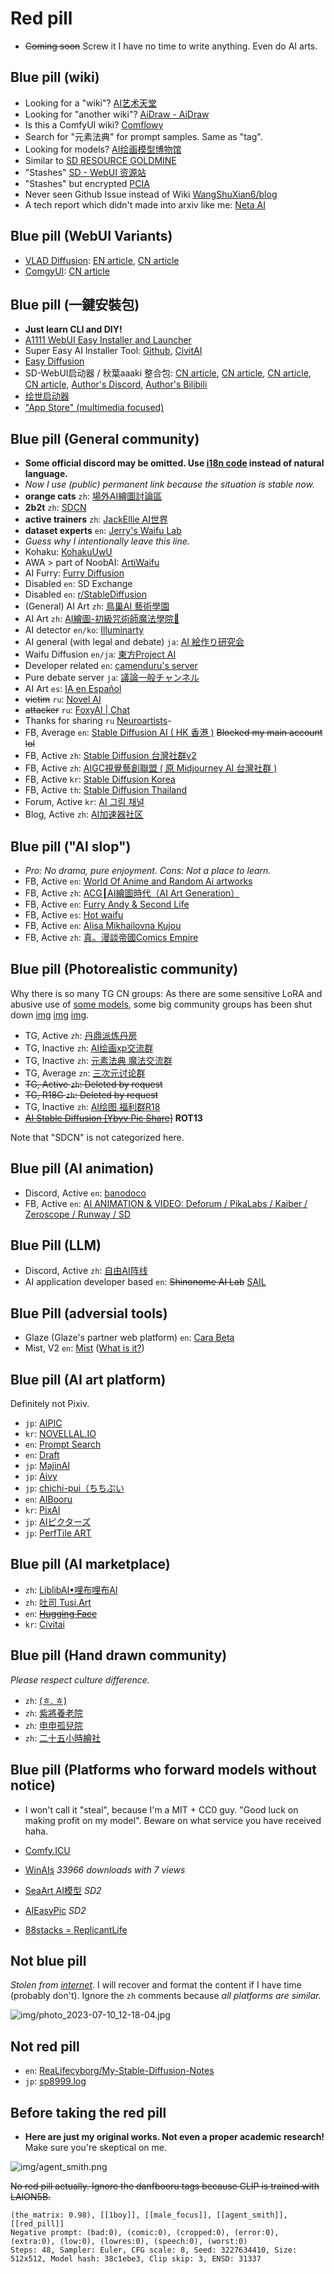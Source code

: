 # Red pill #

- ~~Coming soon~~ Screw it I have no time to write anything. Even do AI arts.

## Blue pill (wiki) ##

- Looking for a "wiki"? [AI艺术天堂](https://a2a.top/)
- Looking for "another wiki"? [AiDraw - AiDraw](https://stable-diffusion-book.vercel.app/en/)
- Is this a ComfyUI wiki? [Comflowy](https://www.comflowy.com/)
- Search for "元素法典" for prompt samples. Same as "tag".
- Looking for models? [AI绘画模型博物馆](https://aimodel.subrecovery.top/)
- Similar to [SD RESOURCE GOLDMINE](https://rentry.org/sdgoldmine)
- "Stashes" [SD - WebUI 资源站](https://www.123114514.xyz/)
- "Stashes" but encrypted [PCIA](https://huggingface.co/Cinnamomo/pcia)
- Never seen Github Issue instead of Wiki [WangShuXian6/blog](https://github.com/WangShuXian6/blog/issues)
- A tech report which didn't made into arxiv like me: [Neta AI](https://nieta-art.feishu.cn/wiki/ARWLw99w7ikjaSkoV99cxmsOn5g)

## Blue pill (WebUI Variants) ##

- [VLAD Diffusion](https://github.com/vladmandic/automatic): [EN article](https://generativeai.pub/complete-guide-to-vlad-diffusion-installation-an-automatic1111-alternative-for-stable-diffusion-25b43fbc67e7), [CN article](https://zhuanlan.zhihu.com/p/624417721)
- [ComgyUI](https://github.com/comfyanonymous/ComfyUI): [CN article](https://zhuanlan.zhihu.com/p/620297462)

## Blue pill (一鍵安裝包) ##

- **Just learn CLI and DIY!**
- [A1111 WebUI Easy Installer and Launcher](https://github.com/EmpireMediaScience/A1111-Web-UI-Installer)
- Super Easy AI Installer Tool: [Github](https://github.com/diStyApps/seait), [CivitAI](https://civitai.com/models/27574/super-easy-ai-installer-tool)
- [Easy Diffusion](https://github.com/easydiffusion/easydiffusion)
- SD-WebUI启动器 / 秋葉aaaki 整合包: [CN article](https://zhuanlan.zhihu.com/p/607573450), [CN article](https://zhuanlan.zhihu.com/p/596417901), [CN article](https://zhuanlan.zhihu.com/p/607573450), [CN article](https://blog.csdn.net/supperman_009/article/details/130618045), [Author's Discord](https://discord.gg/YJQJAvepX3), [Author's Bilibili](https://space.bilibili.com/12566101)
- [绘世启动器](https://apps.microsoft.com/store/detail/%E7%BB%98%E4%B8%96%E5%90%AF%E5%8A%A8%E5%99%A8/9NXBR1M0V7M1?hl=zh-cn&gl=cn)
- ["App Store" (multimedia focused)](https://pinokio.computer/)

## Blue pill (General community) ##

- **Some official discord may be omitted. Use [i18n code](https://github.com/ladjs/i18n-locales) instead of natural language.**
- *Now I use (public) permanent link because the situation is stable now.*
- **orange cats** `zh`: [場外AI繪圖討論區](https://discord.gg/k57gkxWgev)
- **2b2t** `zh`: [SDCN](https://t.me/StableDiffusion_CN)
- **active trainers** `zh`: [JackEllie AI世界](https://discord.gg/TM5d89YNwA)
- **dataset experts** `en`: [Jerry's Waifu Lab](https://discord.gg/eHQd5SVfmJ)
- *Guess why I intentionally leave this line.*
- Kohaku: [KohakuUwU](https://discord.gg/tPBsKDyRR5)
- AWA > part of NoobAI: [ArtiWaifu](https://discord.gg/WyDYGFtuBE)
- AI Furry: [Furry Diffusion](https://discord.gg/furrydiffusion)
- Disabled `en`: SD Exchange
- Disabled `en`: [r/StableDiffusion](https://discord.gg/FRfHTxEhD8)
- (General) AI Art `zh`: [鳥巢AI 藝術學園](https://discord.gg/gUSqkYE7)
- AI Art `zh`: [AI繪圖-初級咒術師魔法學院🔰](https://discord.gg/AF7JqWbb)
- AI detector `en/ko`: [Illuminarty](https://discord.gg/YeTYaUe8)
- AI general (with legal and debate)  `ja`: [AI 絵作り研究会](https://discord.gg/ai-jp)
- Waifu Diffusion `en/ja`: [東方Project AI](https://discord.gg/touhouai)
- Developer related `en`: [camenduru's server](https://discord.gg/y55khHPn)
- Pure debate server `ja`: [議論一般チャンネル](https://discord.gg/HjYRv2rZ)
- AI Art `es`: [IA en Español](https://discord.gg/tQDm7kU5)
- ~~victim~~ `ru`: [Novel AI](https://t.me/Novel_AI_Group)
- ~~attacker~~ `ru`: [FoxyAI | Chat](https://t.me/ai_regeneration_chat)
- Thanks for sharing `ru` [Neuroartists](https://t.me/neuroartists)- 
- FB, Average `en`: [Stable Diffusion AI ( HK 香港 )](https://www.facebook.com/groups/401633922161662/) ~~Blocked my main account lol~~
- FB, Active `zh`: [Stable Diffusion 台灣社群v2](https://www.facebook.com/groups/619813739922551/)
- FB, Active `zh`: [AIGC視覺藝創聯盟 ( 原 Midjourney AI 台灣社群 )](https://www.facebook.com/groups/1014779572745632/)
- FB, Active `kr`: [Stable Diffusion Korea](https://www.facebook.com/groups/1394143228095187)
- FB, Active `th`: [Stable Diffusion Thailand](https://www.facebook.com/groups/1091513994797057)
- Forum, Active `kr`: [AI 그림 채널](https://arca.live/b/aiart)
- Blog, Active `zh`: [AI加速器社区](https://www.acceleratori.com/d/11152)

## Blue pill ("AI slop") ##

- *Pro: No drama, pure enjoyment. Cons: Not a place to learn.*
- FB, Active `en`: [World Of Anime and Random Ai artworks](https://www.facebook.com/groups/1307698623634418)
- FB, Active `zh`: [ACG┃AI繪圖時代（AI Art Generation）](https://www.facebook.com/groups/885149792703496/)
- FB, Active `en`: [Furry Andy & Second Life](https://www.facebook.com/groups/245752002290230/)
- FB, Active `es`: [Hot waifu](https://www.facebook.com/groups/1209526020239437)
- FB, Active `en`: [Alisa Mikhailovna Kujou](https://www.facebook.com/groups/1499480980651386/)
- FB, Active `zh`: [真。漫談帝國Comics Empire](https://www.facebook.com/groups/1529064811363435)

## Blue pill (Photorealistic community) ##

Why there is so many TG CN groups: As there are some sensitive LoRA and abusive use of [some models](https://huggingface.co/TASUKU2023/Chilloutmix), some big community groups has been shut down [img](img/Screenshot_2023-02-20-20-00-53-46_18fe6f119af5ae2c728d929083699df1.jpg) [img](img/Screenshot_2023-02-20-20-00-48-50_18fe6f119af5ae2c728d929083699df1.jpg) [img](img/photo_2023-02-22_01-11-17.jpg).

- TG, Active `zh`: [丹鼎派炼丹房](https://t.me/aisetu2333)
- TG, Inactive `zh`: [AI绘画xp交流群](https://t.me/AIpainting)
- TG, Inactive `zh`: [元素法典 魔法交流群](https://t.me/+6Qj1Zr714ZI4OTRl)
- TG, Average `zn`: [三次元讨论群](https://t.me/huatu3d)
- ~~TG, Active `zh`: Deleted by request~~
- ~~TG, R18G `zh`: Deleted by request~~
- TG, Inactive `zh`: [AI绘图 福利群R18](https://t.me/AIaek86)
- ~~[AI Stable Diffusion [Ybyv Pic Share]](https://t.me/AI_StableDiffusion_Ybyv)~~  **ROT13**

Note that "SDCN" is not categorized here.

## Blue pill (AI animation) ##

- Discord, Active `en`: [banodoco](https://discord.gg/ckwNzuJg)
- FB, Active `en`: [AI ANIMATION & VIDEO: Deforum / PikaLabs / Kaiber / Zeroscope / Runway / SD](https://www.facebook.com/groups/aianimationonly)

## Blue Pill (LLM) ##

- Discord, Active `zh`: [自由AI阵线](https://discord.gg/jfbvYHeTrB)
- AI application developer based `en`: ~~Shinonome AI Lab~~ [SAIL](https://discord.gg/TXW8tAvU)

## Blue Pill (adversial tools) ##

- Glaze (Glaze's partner web platform) `en`: [Cara Beta](https://discord.gg/qrh7qnuz)
- Mist, V2 `en`: [Mist](https://discord.gg/23K375NG) ([What is it?](https://huggingface.co/spaces/mf666/mist-fucker))

## Blue pill (AI art platform) ##

Definitely not Pixiv.

- `jp`: [AIPIC](https://ai-arts-iota.vercel.app/zh)
- `kr`: [NOVELLAL.IO](https://novelai.io/)
- `en`: [Prompt Search](https://ptsearch.info/)
- `en`: [Draft](https://draft.art/)
- `jp`: [MajinAI](https://majinai.art/)
- `jp`: [Aivy](https://aivy.run/)
- `jp`: [chichi-pui（ちちぷい](https://www.chichi-pui.com/)
- `en`: [AIBooru](https://aibooru.online/)
- `kr`: [PixAI](https://pixai.art/)
- `jp`: [AIピクターズ](https://www.aipictors.com/)
- `jp`: [PerfTile ART](https://perftile.art/)

## Blue pill (AI marketplace) ##

- `zh`: [LiblibAI•哩布哩布AI](https://www.liblibai.com/)
- `zh`: [吐司 Tusi.Art](https://tusi.art/)
- `en`: ~~[Hugging Face](https://huggingface.co/)~~
- `kr`: [Civitai](https://civitai.com/)

## Blue pill (Hand drawn community) ##

*Please respect culture difference.*

- `zh`: [(ㅎ. ㅎ)](https://discord.gg/rARtekBPXQ)
- `zh`: [紫將養老院](https://discord.gg/yZnWKtj9)
- `zh`: [申申孤兒院](https://discord.gg/H6WcWRq4HV)
- `zh`: [二十五小時繪社](https://discord.gg/jjcPyPhr)

## Blue pill (Platforms who forward models without notice) ##

- I won't call it "steal", because I'm a MIT + CC0 guy. "Good luck on making profit on my model". Beware on what service you have received haha.

- [Comfy.ICU](https://comfy.icu/models/309514/AstolfoMix-XL)
- [WinAIs](https://www.winais.com/archives/30415) *33966 downloads with 7 views*
- [SeaArt AI模型](https://www.seaart.ai/zhTW/models/detail/b817632a0841c91c107e241b80d2bc34) *SD2*
- [AIEasyPic](https://aieasypic.com/inspire/models/detail/reinforced-298506) *SD2*
- [88stacks = ReplicantLife](https://88stacks.com/models/zEjmgCXnE0YM--AstolfoMix-XL)

## Not blue pill ##

*Stolen from [internet](https://t.me/StableDiffusion_CN/1199467)*. I will recover and format the content if I have time (probably don't). Ignore the `zh` comments because *all platforms are similar.*

![img/photo_2023-07-10_12-18-04.jpg](img/photo_2023-07-10_12-18-04.jpg)

## Not red pill ##
- `en`: [ReaLifecyborg/My-Stable-Diffusion-Notes](https://github.com/ReaLifecyborg/My-Stable-Diffusion-Notes)
- `jp`: [sp8999.log](https://sp8999.com/)

## Before taking the red pill ##

- **Here are just my original works. Not even a proper academic research!** Make sure you're skeptical on me.

![img/agent_smith.png](img/agent_smith.png)

~~No red pill actually. Ignore the danfbooru tags because CLIP is trained with LAION5B.~~

```
(the_matrix: 0.98), [[1boy]], [[male_focus]], [[agent_smith]], [[red_pill]]
Negative prompt: (bad:0), (comic:0), (cropped:0), (error:0), (extra:0), (low:0), (lowres:0), (speech:0), (worst:0)
Steps: 48, Sampler: Euler, CFG scale: 8, Seed: 3227634410, Size: 512x512, Model hash: 38c1ebe3, Clip skip: 3, ENSD: 31337
```

